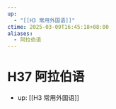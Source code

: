 ```yaml
---
up:
  - "[[H3 常用外国语]]"
ctime: 2025-03-09T16:45:18+08:00
aliases:
  - 阿拉伯语
---
```


# H37 阿拉伯语

- up: [[H3 常用外国语]]

